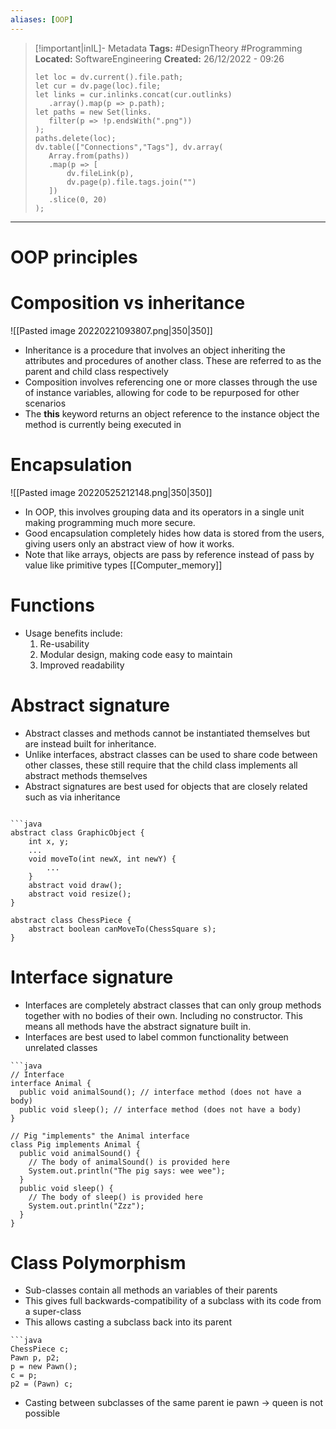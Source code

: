 ```yaml
---
aliases: [OOP]
---
```


> [!important|inIL]- Metadata
> **Tags:** #DesignTheory #Programming 
> **Located:** SoftwareEngineering
> **Created:** 26/12/2022 - 09:26
> ```dataviewjs
>let loc = dv.current().file.path;
>let cur = dv.page(loc).file;
>let links = cur.inlinks.concat(cur.outlinks)
>    .array().map(p => p.path);
>let paths = new Set(links.
>    filter(p => !p.endsWith(".png"))
>);
>paths.delete(loc);
>dv.table(["Connections","Tags"], dv.array(
>    Array.from(paths))
>    .map(p => [
>        dv.fileLink(p),
>        dv.page(p).file.tags.join("")
>    ])
>    .slice(0, 20)
>);
> ```

___
# OOP principles
# Composition vs inheritance
![[Pasted image 20220221093807.png|350|350]]

- Inheritance is a procedure that involves an object inheriting the attributes and procedures of another class. These are referred to as the parent and child class respectively 
- Composition involves referencing one or more classes through the use of instance variables, allowing for code to be repurposed for other scenarios 
- The **this** keyword returns an object reference to the instance object the method is currently being executed in

# Encapsulation
![[Pasted image 20220525212148.png|350|350]]
- In OOP, this involves grouping data and its operators in a single unit making programming much more secure.
- Good encapsulation completely hides how data is stored from the users, giving users only an abstract view of how it works.
- Note that like arrays, objects are pass by reference instead of pass by value like primitive types [[Computer_memory]]

# Functions 
- Usage benefits include:
    1. Re-usability
    2. Modular design, making code easy to maintain
    3. Improved readability 

# Abstract signature  

- Abstract classes and methods cannot be instantiated themselves but are instead built for inheritance. 
- Unlike interfaces, abstract classes can be used to share code between other classes, these still require that the child class implements all abstract methods themselves
- Abstract signatures are best used for objects that are closely related such as via inheritance  

```ad-example

```java 
abstract class GraphicObject {
    int x, y;
    ...
    void moveTo(int newX, int newY) {
        ...
    }
    abstract void draw();
    abstract void resize();
}

abstract class ChessPiece {
    abstract boolean canMoveTo(ChessSquare s);
} 
```


# Interface signature 
- Interfaces are completely abstract classes that can only group methods together with no bodies of their own. Including no constructor. This means all methods have the abstract signature built in.
- Interfaces are best used to label common functionality between unrelated classes
```ad-example 
```java
// Interface
interface Animal {
  public void animalSound(); // interface method (does not have a body)
  public void sleep(); // interface method (does not have a body)
}

// Pig "implements" the Animal interface
class Pig implements Animal {
  public void animalSound() {
    // The body of animalSound() is provided here
    System.out.println("The pig says: wee wee");
  }
  public void sleep() {
    // The body of sleep() is provided here
    System.out.println("Zzz");
  }
}
```

# Class Polymorphism
- Sub-classes contain all methods an variables of their parents 
- This gives full backwards-compatibility of a subclass with its code from a super-class 
- This allows casting a subclass back into its parent
```ad-example
```java
ChessPiece c;
Pawn p, p2;
p = new Pawn();
c = p;
p2 = (Pawn) c;
```
- Casting between subclasses of the same parent ie pawn -> queen is not possible